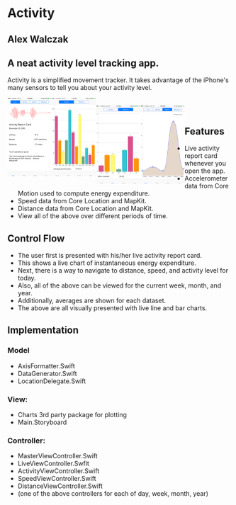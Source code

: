 # Activity
## Alex Walczak

## A neat activity level tracking app.

Activity is a simplified movement tracker. It takes advantage of the iPhone's many sensors to tell you about your activity level.

<p>
<a>
<img src="https://raw.githubusercontent.com/alexwal/ios-decal-final-pro/master/screen0.PNG" align="left" height="178" width="100" >
<img src="https://raw.githubusercontent.com/alexwal/ios-decal-final-pro/master/screen1.PNG" align="left" height="178" width="100" ><br>
<img src="https://raw.githubusercontent.com/alexwal/ios-decal-final-pro/master/screen2.PNG" align="left" height="178" width="100" >
<img src="https://raw.githubusercontent.com/alexwal/ios-decal-final-pro/master/screen3.PNG" align="left" height="178" width="100" ><br>
</a>
</p>

## Features
* Live activity report card whenever you open the app.
* Accelerometer data from Core Motion used to compute energy expenditure.
* Speed data from Core Location and MapKit.
* Distance data from Core Location and MapKit.
* View all of the above over different periods of time.

## Control Flow
* The user first is presented with his/her live activity report card.
* This shows a live chart of instantaneous energy expenditure.
* Next, there is a way to navigate to distance, speed, and activity level for today.
* Also, all of the above can be viewed for the current week, month, and year.
* Additionally, averages are shown for each dataset.
* The above are all visually presented with live line and bar charts.

## Implementation

### Model
* AxisFormatter.Swift
* DataGenerator.Swift
* LocationDelegate.Swift

### View:
* Charts 3rd party package for plotting
* Main.Storyboard

### Controller:
* MasterViewController.Swift
* LiveViewController.Swfit
* ActivityViewController.Swift
* SpeedViewController.Swift
* DistanceViewController.Swift
* (one of the above controllers for each of day, week, month, year)
